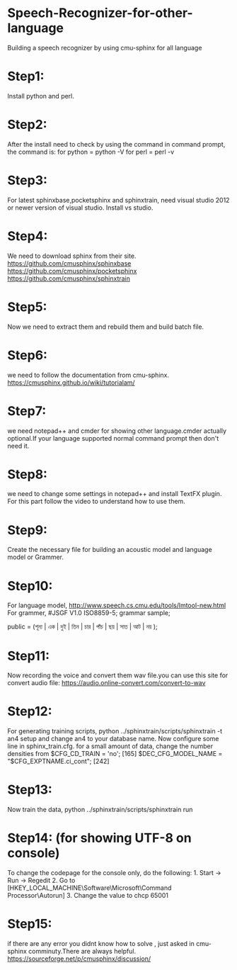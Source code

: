 # Speech-Recognizer-for-other-language
Building a speech recognizer by using cmu-sphinx for all language
# Step1: 
Install python and perl.
# Step2: 
After the install need to check by using the command in command prompt,
the command is: for python = python -V 
		for perl = perl -v
# Step3: 
For latest sphinxbase,pocketsphinx and sphinxtrain, need visual studio 2012 or
newer version of visual studio. Install vs studio.
# Step4: 
We need to download sphinx from their site.
https://github.com/cmusphinx/sphinxbase
https://github.com/cmusphinx/pocketsphinx
https://github.com/cmusphinx/sphinxtrain
# Step5: 
Now we need to extract them and rebuild them and build batch file.
# Step6: 
we need to follow the documentation from cmu-sphinx.
https://cmusphinx.github.io/wiki/tutorialam/
# Step7: 
we need notepad++ and cmder for showing other language.cmder actually optional.If
your language supported normal command prompt then don't need it.
# Step8: 
we need to change some settings in notepad++ and install TextFX plugin. For this part follow the video to understand how to use them.
# Step9: 
Create the necessary file for building an acoustic model and language model or Grammer.
# Step10: 
For language model, http://www.speech.cs.cmu.edu/tools/lmtool-new.html
For grammer,
#JSGF V1.0 ISO8859-5;
grammar sample;

public = (শূন্য | এক | দুই | তিন | চার | পাঁচ | ছয় | সাত | আট | নয় );

# Step11: 
Now recording the voice and convert them wav file.you can use this site for convert
audio file: https://audio.online-convert.com/convert-to-wav
# Step12: 
For generating training scripts,
python ../sphinxtrain/scripts/sphinxtrain -t an4 setup
and change an4 to your database name. Now configure some line in sphinx_train.cfg.
for a small amount of data,
change the number densities from 
$CFG_CD_TRAIN = 'no'; [165]
$DEC_CFG_MODEL_NAME = "$CFG_EXPTNAME.ci_cont"; [242]
# Step13: 
Now train the data, python ../sphinxtrain/scripts/sphinxtrain run
# Step14: (for showing UTF-8 on console)
To change the codepage for the console only, do the following:
	1. Start -> Run -> Regedit
	2. Go to [HKEY_LOCAL_MACHINE\Software\Microsoft\Command Processor\Autorun]
	3. Change the value to chcp 65001
# Step15: 
if there are any error you didnt know how to solve , just asked in cmu-sphinx comminuty.There are always helpful.
	https://sourceforge.net/p/cmusphinx/discussion/
